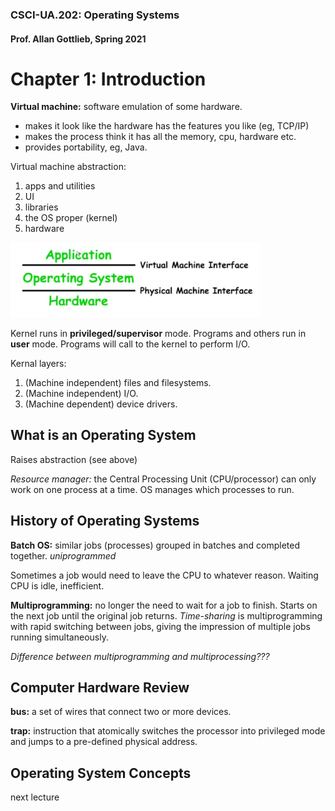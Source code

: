 ### CSCI-UA.202: Operating Systems

#### Prof. Allan Gottlieb, Spring 2021

# Chapter 1: Introduction

__Virtual machine:__ software emulation of some hardware. 
- makes it look like the hardware has the features you like (eg, TCP/IP)
- makes the process think it has all the memory, cpu, hardware etc. 
- provides portability, eg, Java.

Virtual machine abstraction:

1. apps and utilities
2. UI
3. libraries
4. the OS proper (kernel)
5. hardware

<img src="../pictures/virtual-machine.png" width="400">

Kernel runs in __privileged/supervisor__ mode. Programs and others run in __user__ mode. Programs will call to the kernel to perform I/O.

Kernal layers:
1. (Machine independent) files and filesystems.
2. (Machine independent) I/O.
3. (Machine dependent) device drivers.

## What is an Operating System

Raises abstraction (see above)

*Resource manager:* the Central Processing Unit (CPU/processor) can only work on one process at a time. OS manages which processes to run.

## History of Operating Systems

__Batch OS:__ similar jobs (processes) grouped in batches and completed together. *uniprogrammed*

Sometimes a job would need to leave the CPU to whatever reason. Waiting CPU is idle, inefficient.

__Multiprogramming:__ no longer the need to wait for a job to finish. Starts on the next job until the original job returns. *Time-sharing* is multiprogramming with rapid switching between jobs, giving the impression of multiple jobs running simultaneously.

*Difference between multiprogramming and multiprocessing???*

## Computer Hardware Review
<!-- elaborate? -->

__bus:__ a set of wires that connect two or more devices.

__trap:__ instruction that atomically switches the processor into privileged mode and jumps to a pre-defined physical address.

## Operating System Concepts

next lecture